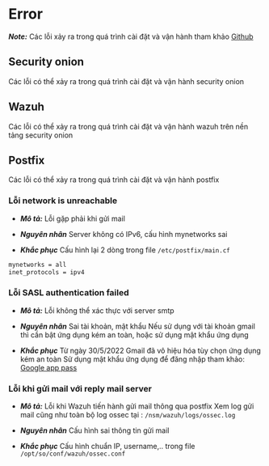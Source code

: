 # Error 
***Note:*** 
Các lỗi xảy ra trong quá trình cài đặt và vận hành tham khảo [Github](https://github.com/Security-Onion-Solutions/securityonion/discussions?discussions_q=wazuh+mail)
## Security onion
Các lỗi có thể xảy ra trong quá trình cài đặt và vận hành security onion
## Wazuh
Các lỗi có thể xảy ra trong quá trình cài đặt và vận hành wazuh trên nền tảng security onion
## Postfix
Các lỗi có thể xảy ra trong quá trình cài đặt và vận hành postfix
### Lỗi network is unreachable
- ***Mô tả:***
Lỗi gặp phải khi gửi mail 

- ***Nguyên nhân***
Server không có IPv6, cấu hình mynetworks sai

- ***Khắc phục***
Cấu hình lại 2 dòng trong file `/etc/postfix/main.cf`
```sh
mynetworks = all
inet_protocols = ipv4
```
### Lỗi SASL authentication failed
- ***Mô tả:***
Lỗi không thể xác thực với server smtp

- ***Nguyên nhân***
Sai tài khoản, mật khẩu
Nếu sử dụng với tài khoản gmail thì cần bật ứng dụng kém an toàn, hoặc sử dụng mật khẩu ứng dụng

- ***Khắc phục***
Từ ngày 30/5/2022 Gmail đã vô hiệu hóa tùy chọn ứng dụng kém an toàn 
Sử dụng mật khẩu ứng dụng để đăng nhập tham khảo: [Google app pass](https://support.google.com/accounts/answer/185833)

### Lỗi khi gửi mail với reply mail server
- ***Mô tả:***
Lỗi khi Wazuh tiến hành gửi mail thông qua postfix
Xem log gửi mail cũng như toàn bộ log ossec tại : `/nsm/wazuh/logs/ossec.log`

- ***Nguyên nhân***
Cấu hình sai thông tin gửi mail

- ***Khắc phục***
Cấu hình chuẩn IP, username,.. trong file `/opt/so/conf/wazuh/ossec.conf`
